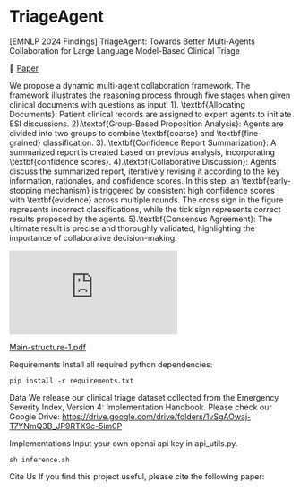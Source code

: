 # TriageAgent

[EMNLP 2024 Findings] TriageAgent: Towards Better Multi-Agents Collaboration for Large Language Model-Based Clinical Triage

📄 [Paper](https://openreview.net/pdf?id=R5YLhou5PX)

We propose a dynamic multi-agent collaboration framework. The framework illustrates the reasoning process through five stages when given clinical documents with questions as input: 1). \textbf{Allocating Documents}: Patient clinical records are assigned to expert agents to initiate ESI discussions. 2).\textbf{Group-Based Proposition Analysis}: Agents are divided into two groups to combine \textbf{coarse} and \textbf{fine-grained} classification. 3). \textbf{Confidence Report Summarization}: A summarized report is created based on previous analysis, incorporating \textbf{confidence scores}. 4).\textbf{Collaborative Discussion}: Agents discuss the summarized report, iteratively revising it according to the key information, rationales, and confidence scores. In this step, an \textbf{early-stopping mechanism} is triggered by consistent high confidence scores with \textbf{evidence} across multiple rounds. The cross sign in the figure represents incorrect classifications, while the tick sign represents correct results proposed by the agents. 5).\textbf{Consensus Agreement}: The ultimate result is precise and thoroughly validated, highlighting the importance of collaborative decision-making.


![Collaboration Framework](https://github.com/user-attachments/files/17099495/Main-structure-1.pdf)


[Main-structure-1.pdf](https://github.com/user-attachments/files/17099495/Main-structure-1.pdf)


Requirements
Install all required python dependencies:

```
pip install -r requirements.txt
```


Data
We release our clinical triage dataset collected from the Emergency Severity Index, Version 4: Implementation Handbook. Please check our Google Drive: 
https://drive.google.com/drive/folders/1vSgAOwaj-T7YNmQ3B_JP9RTX9c-5im0P



Implementations
Input your own openai api key in api_utils.py.
```
sh inference.sh
```


Cite Us
If you find this project useful, please cite the following paper:
